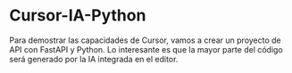 # Cursor-IA-Python
Para demostrar las capacidades de Cursor, vamos a crear un proyecto de API con FastAPI y Python. Lo interesante es que la mayor parte del código será generado por la IA integrada en el editor.
